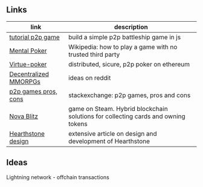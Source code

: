 ## Links
link | description
------|------------
[tutorial p2p game](https://gamedevelopment.tutsplus.com/tutorials/building-a-peer-to-peer-multiplayer-networked-game--gamedev-10074) | build a simple p2p battleship game in js
[Mental Poker](https://en.wikipedia.org/wiki/Mental_poker) | Wikipedia: how to play a game with no trusted third party
[Virtue-poker](https://virtue.poker/) | distributed, sicure, p2p poker on ethereum |
[Decentralized MMORPGs](https://www.reddit.com/r/btc/comments/4w8tfx/crazy_idea_a_decentralized_mmorpg_with_a/) | ideas on reddit
[p2p games pros, cons](https://gamedev.stackexchange.com/questions/67738/limitations-of-p2p-multiplayer-games-vs-client-server) | stackexchange: p2p games, pros and cons
[Nova Blitz](https://novablitz.com/) | game on Steam. Hybrid blockchain solutions for collecting cards and owning tokens
[Hearthstone design](https://hearthstone.gamepedia.com/Design_and_development_of_Hearthstone) | extensive article on design and development of Hearthstone

## Ideas
Lightning network - offchain transactions

